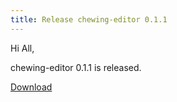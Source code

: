 ```yaml
---
title: Release chewing-editor 0.1.1
---
```

Hi All,

chewing-editor 0.1.1 is released.

[Download](https://github.com/chewing/chewing-editor/releases)
